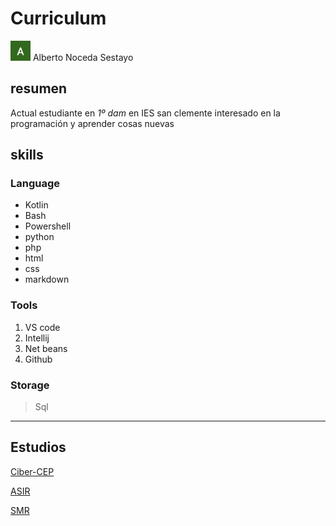# Curriculum


![foto propia](.\img\foto.png) Alberto Noceda Sestayo

## resumen

Actual estudiante en *1º dam* en IES san clemente interesado en la programación y aprender cosas nuevas

## skills

### Language
- Kotlin
- Bash
- Powershell
- python
- php
- html
- css
- markdown

### Tools
1. VS code
2. Intellij
3. Net beans
4. Github

### Storage 
> Sql


---

## Estudios
[Ciber-CEP ](https://www.iessanclemente.net/ciberseguridade/)

[ASIR](https://www.iessanclemente.net/oferta-educativa/presencial/ciclo-superior-de-administracion-de-sistemas-informaticos-en-rede/)

[SMR](https://www.iessanclemente.net/oferta-educativa/presencial/ciclo-medio-de-sistemas-microinformaticos-e-redes/)


